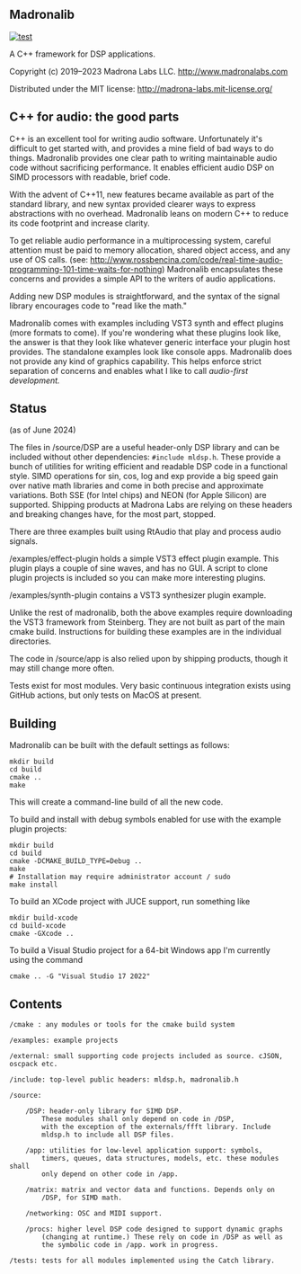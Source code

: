Madronalib
----------

[![test](https://github.com/madronalabs/madronalib/actions/workflows/test.yaml/badge.svg)](https://github.com/madronalabs/madronalib/actions/workflows/test.yaml)

A C++ framework for DSP applications.

Copyright (c) 2019–2023 Madrona Labs LLC. http://www.madronalabs.com

Distributed under the MIT license: http://madrona-labs.mit-license.org/


C++ for audio: the good parts
------------

C++ is an excellent tool for writing audio software. Unfortunately it's difficult to get started with, and provides a mine field of bad ways to do things. Madronalib provides one clear path to writing maintainable audio code without sacrificing performance. It enables efficient audio DSP on SIMD processors with readable, brief code.

With the advent of C++11, new features became available as part of the standard library, and new syntax provided clearer ways to express abstractions with no overhead. Madronalib leans on modern C++ to reduce its code footprint and increase clarity.

To get reliable audio performance in a multiprocessing system, careful attention must be paid to memory allocation, shared object access, and any use of OS calls. (see: http://www.rossbencina.com/code/real-time-audio-programming-101-time-waits-for-nothing) Madronalib encapsulates these concerns and provides a simple API to the writers of audio applications.

Adding new DSP modules is straightforward, and the syntax of the signal library encourages code to "read like the math." 

Madronalib comes with examples including VST3 synth and effect plugins (more formats to come). If you're wondering what these plugins look like, the answer is that they look like whatever generic interface your plugin host provides. The standalone examples look like console apps. Madronalib does not provide any kind of graphics capability. This helps enforce strict separation of concerns and enables what I like to call *audio-first development.*


Status
------------

(as of June 2024)

The files in /source/DSP are a useful header-only DSP library and can be included without other dependencies:  `#include mldsp.h`. These provide a bunch of utilities for writing efficient and readable DSP code in a functional style. SIMD operations for sin, cos, log and exp provide a big speed gain over native math libraries and come in both precise and approximate variations. Both SSE (for Intel chips) and NEON (for Apple Silicon) are supported. Shipping products at Madrona Labs are relying on these headers and breaking changes have, for the most part, stopped. 

There are three examples built using RtAudio that play and process audio signals. 

/examples/effect-plugin holds a simple VST3 effect plugin example. This plugin plays a couple of sine waves, and has no GUI. A script to clone plugin projects is included so you can make more interesting plugins. 

/examples/synth-plugin contains a VST3 synthesizer plugin example. 

Unlike the rest of madronalib, both the above examples require downloading the VST3 framework from Steinberg. They are not built as part of the main cmake build. Instructions for building these examples are in the individual directories.

The code in /source/app is also relied upon by shipping products, though it may still change more often. 

Tests exist for most modules. Very basic continuous integration exists using GitHub actions, but only tests on MacOS at present.

Building
----------

Madronalib can be built with the default settings as follows:

	mkdir build
	cd build
	cmake ..
	make
    
This will create a command-line build of all the new code.

To build and install with debug symbols enabled for use with the example plugin projects:

	mkdir build
	cd build
	cmake -DCMAKE_BUILD_TYPE=Debug ..
	make
	# Installation may require administrator account / sudo
	make install

To build an XCode project with JUCE support, run something like

	mkdir build-xcode
	cd build-xcode
	cmake -GXcode ..

To build a Visual Studio project for a 64-bit Windows app I'm currently using the command 

	cmake .. -G "Visual Studio 17 2022"


Contents
--------

	/cmake : any modules or tools for the cmake build system
  
	/examples: example projects
  
	/external: small supporting code projects included as source. cJSON, oscpack etc.
  
	/include: top-level public headers: mldsp.h, madronalib.h
  
	/source:
  
		/DSP: header-only library for SIMD DSP.
			These modules shall only depend on code in /DSP, 
			with the exception of the externals/ffft library. Include 
			mldsp.h to include all DSP files. 
      
		/app: utilities for low-level application support: symbols,
			timers, queues, data structures, models, etc. these modules shall 
			only depend on other code in /app.
      
		/matrix: matrix and vector data and functions. Depends only on 
			/DSP, for SIMD math.
      
		/networking: OSC and MIDI support.
    
		/procs: higher level DSP code designed to support dynamic graphs
			(changing at runtime.) These rely on code in /DSP as well as
			the symbolic code in /app. work in progress.
      
	/tests: tests for all modules implemented using the Catch library.




